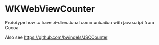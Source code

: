 # WKWebViewCounter
Prototype how to have bi-directional communication with javascript from Cocoa

Also see https://github.com/bwindels/JSCCounter
